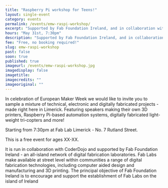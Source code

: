 ```yaml
---
title: "Raspberry Pi workshop for Teens!"
layout: single-event
category: events
permalink: /events/emw-raspi-workshop/
excerpt: "Supported by Fab Foundation Ireland, and in collaboration with CoderDojo Limerick/Nenagh: An introduction to the amazing power of the Raspberry Pi especially for teenagers"
hours: "May 31st, 7:30pm"
description: "Supported by Fab Foundation Ireland, and in collaboration with CoderDojo Limerick/Nenagh: An introduction to the amazing power of the Raspberry Pi especially for teenagers"
fee: "Free, no booking required!"
slug: emw-raspi-workshop
past: false
soon: true
published: true
imageurl: /events/emw-raspi-workshop.jpg
imagedisplay: false
imagetitle: 
imagecredits: ""
imageoriginal: ""
---
```


In celebration of European Maker Week we would like to invite you to sample a mixture of technical, electronic and digitally fabricated projects - made right here in Limerick. Featuring speakers making their own 3D printers, Raspberry Pi-based automation systems, digitally fabricated light-weight tri-copters and more!

Starting from 7:30pm at Fab Lab Limerick - No. 7 Rutland Street.

This is a free event for ages XX-XX.

It is run in collaboration with CoderDojo and supported by Fab Foundation Ireland - an all-island network of digital fabrication laboratories. Fab Labs make available at street level within communities a range of digital fabrication technologies, including computer aided design and manufacturing and 3D printing. The principal objective of Fab Foundation Ireland is to encourage and support the establishment of Fab Labs on the island of Ireland
